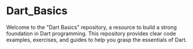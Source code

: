 # Dart_Basics
Welcome to the "Dart Basics" repository, a resource to build a strong foundation in Dart programming. This repository provides clear code examples, exercises, and guides to help you grasp the essentials of Dart.
